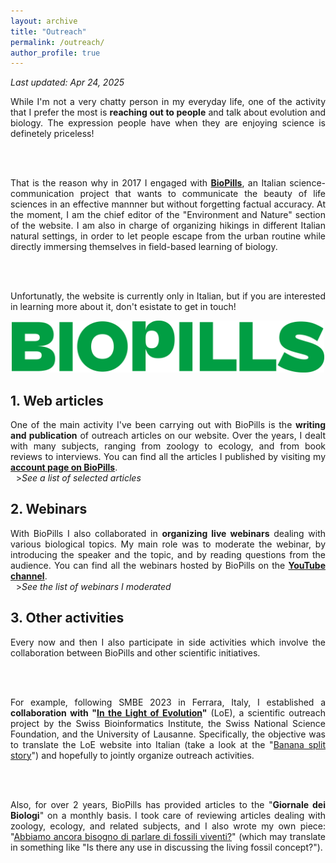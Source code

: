```yaml
---
layout: archive
title: "Outreach"
permalink: /outreach/
author_profile: true
---
```


<style>
summary {
  display: block;
}

/* Create a new custom triangle on the right side */
summary::before {
  margin-left: 1ch;
  display: inline-block;
  content: '> ';
  transition: 0.2s;
}

details[open] > summary::before {
  transform: rotate(90deg);
}
</style>

*Last updated: Apr 24, 2025*

<div style="text-align: justify">

  While I'm not a very chatty person in my everyday life, one of the activity that I prefer the most is <b>reaching out to people</b> and talk about evolution and biology. The expression people have when they are enjoying science is definetely priceless!
        
  <br><br>

  That is the reason why in 2017 I engaged with <b><a href="https://www.biopills.net/" target="_blank">BioPills</a></b>, an Italian science-communication project that wants to communicate the beauty of life sciences in an effective mannner but without forgetting factual accuracy. At the moment, I am the chief editor of the "Environment and Nature" section of the website. I am also in charge of organizing hikings in different Italian natural settings, in order to let people escape from the urban routine while directly immersing themselves in field-based learning of biology.
        
  <br><br>

  Unfortunatly, the website is currently only in Italian, but if you are interested in learning more about it, don't esistate to get in touch!

</div>

<p align="center"><a href="https://www.biopills.net/">
  <img src="/images/biopillsGreen_NEW.png" alt="biopills logo" width="500">
</a></p>

## 1. Web articles
<div style="text-align: justify">
  One of the main activity I've been carrying out with BioPills is the <strong>writing and publication</strong> of outreach articles on our website. Over the years, I dealt with many subjects, ranging from zoology to ecology, and from book reviews to interviews. You can find all the articles I published by visiting my <strong><a href="https://www.biopills.net/author/filippo-nicolini/" target="_blank">account page on BioPills</a></strong>.
</div>

<details>
  <summary><i>See a list of selected articles</i></summary>

  <ul>
    <li><a href="https://www.biopills.net/miriade-la-microscopica-moltitudine-marco-colombo/" target="_blank"><b>Miriade. La microscopica moltitudine – Marco Colombo</b></a>.<br><i>2024. Book review</i></li>

    <li><a href="https://www.biopills.net/mycosium-simposio-divulgativo-di-micologia/" target="_blank"><b>Mycosium: il simposio divulgativo di micologia</b></a>.<br><i>2024. Interview</i></li>

    <li><a href="https://www.biopills.net/the-tale-of-tal-di-silvestro-vergerio/" target="_blank"><b>The tale of Tal – Gianpaolo di Silvestro e Luca Vergerio</b></a>.<br><i>2023. Book review</i></li>

    <li><a href="https://www.biopills.net/correre-tutti-i-rischi-lettere-avventura-della-ricerca-charles-darwin/" target="_blank"><b>Correre tutti i rischi. Lettere sull’avventura della ricerca – Charles Darwin</b></a>.<br><i>2021. Book review</i></li>

    <li><a href="https://www.biopills.net/sbiancamento-dei-coralli-cause-e-conseguenze/" target="_blank"><b>Sbiancamento dei coralli: cause e conseguenze</b></a>.<br><i>2020. Dissemination article</i></li>

    <li><a href="https://www.biopills.net/sbiancamento-dei-coralli-cause-e-conseguenze/" target="_blank"><b>Sbiancamento dei coralli: cause e conseguenze</b></a>.<br><i>2020. Dissemination article</i></li>

    <li><a href="https://www.biopills.net/biodiversita/" target="_blank"><b>Biodiversità: una ricchezza inestimabile</b></a>.<br><i>2019. Dissemination article</i></li>

    <li><a href="https://www.biopills.net/ragno-violino-loxosceles-rufescens/" target="_blank"><b>Ragno violino (<i>Loxosceles rufescens</i>)</b></a>.<br><i>2019. Dissemination article</i></li>

    <li><a href="https://www.biopills.net/malmignatta/" target="_blank"><b>Malmignatta (<i>Latrodectus tredecimguttatus</i>)</b></a>.<br><i>2019. Dissemination article</i></li>

    <li><a href="https://www.biopills.net/mantide-orchidea-hymenopus-coronatus/" target="_blank"><b>Mantide orchidea (<i>Hymenopus coronatus</i>)</b></a>.<br><i>2019. Dissemination article</i></li>

    <li><a href="https://www.biopills.net/cbd-convenzione-sulla-diversita-biologica/" target="_blank"><b>CBD: la Convenzione sulla Diversità Biologica</b></a>.<br><i>2019. Dissemination article</i></li>

    <li><a href="https://www.biopills.net/mimetismo/" target="_blank"><b>Mimetismo: quando l'evoluzione diventa arte</b></a>.<br><i>2019. Dissemination article</i></li>

    <li><a href="https://www.biopills.net/fauna-di-ediacara/" target="_blank"><b>Fauna di Ediacara: un esperimento fallito?</b></a>.<br><i>2019. Dissemination article</i></li>

    <li><a href="https://www.biopills.net/medusa-immortale-turritopsis-nutricula/" target="_blank"><b>La medusa immortale (<i>Turritopsis nutricola</i>)</b></a>.<br><i>2018. Dissemination article</i></li>

    <li><a href="https://www.biopills.net/lo-strano-caso-delle-rane-deformi/" target="_blank"><b>Lo strano caso delle rane deformi</b></a>.<br><i>2018. Dissemination article</i></li>
  </ul>
</details>

## 2. Webinars
<div style="text-align: justify">
  With BioPills I also collaborated in <strong>organizing live webinars</strong> dealing with various biological topics. My main role was to moderate the webinar, by introducing the speaker and the topic, and by reading questions from the audience. You can find all the webinars hosted by BioPills on the <strong><a href="https://www.youtube.com/playlist?list=PLUMnZXJ4kUWiKl263McC9XGJJbFHz1ARe" target="_blank">YouTube channel</a></strong>.
</div>

<details>
  <summary><i>See the list of webinars I moderated</i></summary>

  <ul>
    <li><a href="https://www.youtube.com/watch?v=ILDBb7rckj8&list=PLUMnZXJ4kUWiKl263McC9XGJJbFHz1ARe&index=17&t=4091s&pp=iAQB" target="_blank"><b>Organismi marini biofiltratori: dall'ecologia agli studi sul campo</b></a>.<br><i>2023. Speaker: Martina Capriotti</i></li>

    <li><a href="https://www.youtube.com/watch?v=KnU1tBIDT4E&list=PLUMnZXJ4kUWiKl263McC9XGJJbFHz1ARe&index=16&t=3s&pp=iAQB" target="_blank"><b>La natura che affascina: biomimesi, sostenibilità e innovazione</b></a>.<br><i>2022. Speakers: Stefano Roccio, Gabriele Greco</i></li>

    <li><b>Tra social network e superorganismi: cosa ci insegnano i più sociali tra gli insetti?</b>.<br><i>2022. Speaker: Donato Grasso (recording available under request)</i></li>

    <li><a href="https://www.youtube.com/watch?v=lZfkevwj6Iw&list=PLUMnZXJ4kUWiKl263McC9XGJJbFHz1ARe&index=14&t=1124s&pp=iAQB" target="_blank"><b>Ragni e dintorni: meraviglie e segreti del mondo aracnologico</b></a>.<br><i>2022. Speaker: Filippo Castellucci</i></li>

    <li><a href="https://www.youtube.com/watch?v=JTcHYoJsuvw&list=PLUMnZXJ4kUWiKl263McC9XGJJbFHz1ARe&index=12&t=2790s&pp=iAQB" target="_blank"><b>Epigenetica ed evoluzione: un incontro possibile?</b></a>.<br><i>2022. Speaker: Mauro Mandrioli</i></li>

    <li><b>Tra DNA e specie a rischio</b>.<br><i>2021. Speakers: Giorgio Bertorelle, Victor H. Muñoz Mora, Nicola Raulli (recording not available)</i></li>

    <li><b>La nuova rivoluzione verde: un incontro tra genomica e agricoltura</b>.<br><i>2021. Speaker: Mauro Mandrioli (recording available under request)</i></li>

    <li><a href="https://www.youtube.com/watch?v=JcAUTXOucEg&list=PLUMnZXJ4kUWiKl263McC9XGJJbFHz1ARe&index=8&t=3721s&pp=iAQB" target="_blank"><b>DNA barcoding: un codice a barre per ogni specie vivente</b></a>.<br><i>2021. Speaker: Maurizio Casiraghi</i></li>

    <li><b>Aspettando il Darwin Day</b>.<br><i>2021. Speaker: Guido Barbujani (recording available under request)</i></li>

    <li><a href="https://www.youtube.com/watch?v=JcAUTXOucEg&list=PLUMnZXJ4kUWiKl263McC9XGJJbFHz1ARe&index=8&t=3721s&pp=iAQB" target="_blank"><b>Insetti commestibili: dalla preistoria al COVID-19</b></a>.<br><i>2020. Speakers: Giulia Maffei, Giulia Tacchini</i></li>

    <li><a href="https://www.youtube.com/watch?v=3B8t2syAmWY&list=PLUMnZXJ4kUWiKl263McC9XGJJbFHz1ARe&index=3&t=3s&pp=iAQB" target="_blank"><b>Un mare di microplastiche: combattere una minaccia invisbile tra immersioni e ricerche scietifiche</b></a>.<br><i>2020. Speaker: Martina Capriotti</i></li>

    <li><a href="https://www.youtube.com/watch?v=3B8t2syAmWY&list=PLUMnZXJ4kUWiKl263McC9XGJJbFHz1ARe&index=3&t=3s&pp=iAQB" target="_blank"><b>Un mare di microplastiche: combattere una minaccia invisbile tra immersioni e ricerche scietifiche</b></a>.<br><i>2020. Speaker: Martina Capriotti</i></li>
  </ul>

</details>

## 3. Other activities
<div style="text-align: justify;">
  Every now and then I also participate in side activities which involve the collaboration between BioPills and other scientific initiatives.

  <br><br>

  For example, following SMBE 2023 in Ferrara, Italy, I established a <strong>collaboration with "<a href="https://lightofevolution.org/en/" target="_blank">In the Light of Evolution</a>"</strong> (LoE), a scientific outreach project by the Swiss Bioinformatics Institute, the Swiss National Science Foundation, and the University of Lausanne. Specifically, the objective was to translate the LoE website into Italian (take a look at the "<a href="https://lightofevolution.org/en/banana-split/" target="_blank">Banana split story</a>") and hopefully to jointly organize outreach activities.

  <br><br>
  
  Also, for over 2 years, BioPills has provided articles to the "<strong>Giornale dei Biologi</strong>" on a monthly basis. I took care of reviewing articles dealing with zoology, ecology, and related subjects, and I also wrote my own piece: "<a href="https://issuu.com/onbpress/docs/febbraio_2024?ff&experiment=previewReaderTestMode,new-bff-dynamic" target="_blank">Abbiamo ancora bisogno di parlare di fossili viventi?</a>" (which may translate in something like "Is there any use in discussing the living fossil concept?").
</div>